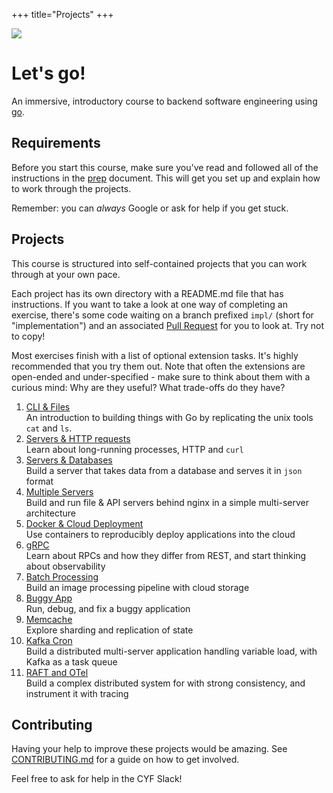 +++
title="Projects"
+++

![](./readme-assets/giphy.gif)

# Let's go!

An immersive, introductory course to backend software engineering using [go](https://go.dev).

## Requirements

Before you start this course, make sure you've read and followed all of the instructions in the [prep](prep/README.md) document. This will get you set up and explain how to work through the projects.

Remember: you can _always_ Google or ask for help if you get stuck.

## Projects

This course is structured into self-contained projects that you can work through at your own pace.

Each project has its own directory with a README.md file that has instructions. If you want to take a look at one way of completing an exercise, there's some code waiting on a branch prefixed `impl/` (short for "implementation") and an associated [Pull Request](https://github.com/CodeYourFuture/immersive-go-course/pulls) for you to look at. Try not to copy!

Most exercises finish with a list of optional extension tasks. It's highly recommended that you try them out. Note that often the extensions are open-ended and under-specified - make sure to think about them with a curious mind: Why are they useful? What trade-offs do they have?

1. [CLI & Files](./cli-files)
   <br>An introduction to building things with Go by replicating the unix tools `cat` and `ls`.
1. [Servers & HTTP requests](./http-auth)
   <br>Learn about long-running processes, HTTP and `curl`
1. [Servers & Databases](./server-database)
   <br>Build a server that takes data from a database and serves it in `json` format
1. [Multiple Servers](./multiple-servers)
   <br>Build and run file & API servers behind nginx in a simple multi-server architecture
1. [Docker & Cloud Deployment](./docker-cloud/)
   <br>Use containers to reproducibly deploy applications into the cloud
1. [gRPC](./grpc-client-server)
   <br>Learn about RPCs and how they differ from REST, and start thinking about observability
1. [Batch Processing](./batch-processing/)
   <br>Build an image processing pipeline with cloud storage
1. [Buggy App](./buggy-app/)
   <br>Run, debug, and fix a buggy application
1. [Memcache](./memcached-clusters)
   <br>Explore sharding and replication of state
1. [Kafka Cron](./kafka-cron)
   <br>Build a distributed multi-server application handling variable load, with Kafka as a task queue
1. [RAFT and OTel](./raft-otel)
   <br>Build a complex distributed system for with strong consistency, and instrument it with tracing

## Contributing

Having your help to improve these projects would be amazing. See [CONTRIBUTING.md](./CONTRIBUTING.md) for a guide on how to get involved.

Feel free to ask for help in the CYF Slack!

[tourofgo]: https://go.dev/tour
[node]: https://nodejs.org/en/
